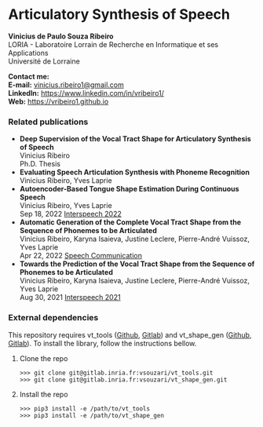 # Articulatory Synthesis of Speech

<b>Vinicius de Paulo Souza Ribeiro</b><br>
LORIA - Laboratoire Lorrain de Recherche en Informatique et ses Applications<br>
Université de Lorraine

<b>Contact me:</b><br>
<b>E-mail:</b> vinicius.ribeiro1@gmail.com<br>
<b>LinkedIn:</b> https://www.linkedin.com/in/vribeiro1/<br>
<b>Web:</b> https://vribeiro1.github.io<br>

### Related publications

<ul>

<li>
<b>Deep Supervision of the Vocal Tract Shape for Articulatory Synthesis of Speech</b><br>
Vinicius Ribeiro<br>
Ph.D. Thesis
</li>

<li>
<b>Evaluating Speech Articulation Synthesis with Phoneme Recognition</b><br>
Vinicius Ribeiro, Yves Laprie<br>
</li>

<li>
<b>Autoencoder-Based Tongue Shape Estimation During Continuous Speech</b><br>
Vinicius Ribeiro, Yves Laprie<br>
Sep 18, 2022 <a href="https://www.isca-speech.org/archive/interspeech_2022/ribeiro22_interspeech.html">Interspeech 2022</a>
</li>

<li>
<b>Automatic Generation of the Complete Vocal Tract Shape from the Sequence of Phonemes to be Articulated</b><br>
Vinicius Ribeiro, Karyna Isaieva, Justine Leclere, Pierre-André Vuissoz, Yves Laprie<br>
Apr 22, 2022 <a href="https://www.sciencedirect.com/science/article/pii/S0167639322000607">Speech Communication</a>
</li>

<li>
<b>Towards the Prediction of the Vocal Tract Shape from the Sequence of Phonemes to be Articulated</b><br>
Vinicius Ribeiro, Karyna Isaieva, Justine Leclere, Pierre-André Vuissoz, Yves Laprie<br>
Aug 30, 2021 <a href="https://www.isca-speech.org/archive/interspeech_2021/ribeiro21b_interspeech.html">Interspeech 2021</a>
</li>

</ul>

### External dependencies

This repository requires vt_tools (<a href="https://github.com/vribeiro1/vt_tools">Github</a>, <a href="https://gitlab.inria.fr/vsouzari/vt_tools">Gitlab</a>) and vt_shape_gen (<a href="https://github.com/vribeiro1/vt_shape_gen">Github</a>, <a href="https://gitlab.inria.fr/vsouzari/vt_shape_gen">Gitlab</a>). To install the library, follow the instructions bellow.

<ol>

<li>Clone the repo</li>

```
>>> git clone git@gitlab.inria.fr:vsouzari/vt_tools.git
>>> git clone git@gitlab.inria.fr:vsouzari/vt_shape_gen.git
```

<li>Install the repo</li>

```
>>> pip3 install -e /path/to/vt_tools
>>> pip3 install -e /path/to/vt_shape_gen
```

</ol>
